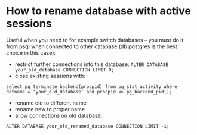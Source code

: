 # How to rename database with active sessions
Useful when you need to for example switch databases – you must do it from psql when connected to other database (db postgres is the best choice in this case):

* restrict further connections into this database: `ALTER DATABASE your_old_database CONNECTION LIMIT 0;`
* close existing sessions with:
```
select pg_terminate_backend(procpid) from pg_stat_activity where datname = ‘your_old_database’ and procpid <> pg_backend_pid();
```
* rename old to different name
* rename new to proper name
* allow connections on old database:
```
ALTER DATABASE your_old_renamed_database CONNECTION LIMIT -1;
```
